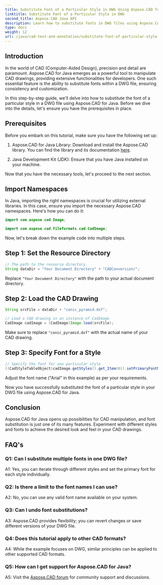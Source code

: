 ```yaml
---
title: Substitute Font of a Particular Style in DWG Using Aspose.CAD for Java
linktitle: Substitute Font of a Particular Style in DWG
second_title: Aspose.CAD Java API
description: Learn how to substitute fonts in DWG files using Aspose.CAD for Java. Step-by-step guide for customizing styles with precision.
type: docs
weight: 12
url: /java/cad-text-and-annotation/substitute-font-of-particular-style-in-dwg/
---
```

## Introduction

In the world of CAD (Computer-Aided Design), precision and detail are paramount. Aspose.CAD for Java emerges as a powerful tool to manipulate CAD drawings, providing extensive functionalities for developers. One such essential feature is the ability to substitute fonts within a DWG file, ensuring consistency and customization.

In this step-by-step guide, we'll delve into how to substitute the font of a particular style in a DWG file using Aspose.CAD for Java. Before we dive into the details, let's ensure you have the prerequisites in place.

## Prerequisites

Before you embark on this tutorial, make sure you have the following set up:

1. Aspose.CAD for Java Library: Download and install the Aspose.CAD library. You can find the library and its documentation [here](https://releases.aspose.com/cad/java/).

2. Java Development Kit (JDK): Ensure that you have Java installed on your machine.

Now that you have the necessary tools, let's proceed to the next section.

## Import Namespaces

In Java, importing the right namespaces is crucial for utilizing external libraries. In this case, ensure you import the necessary Aspose.CAD namespaces. Here's how you can do it:

```java
import com.aspose.cad.Image;

import com.aspose.cad.fileformats.cad.CadImage;

```

Now, let's break down the example code into multiple steps.

## Step 1: Set the Resource Directory

```java
// The path to the resource directory.
String dataDir = "Your Document Directory" + "CADConversion/";
```

Replace `"Your Document Directory"` with the path to your actual document directory.

## Step 2: Load the CAD Drawing

```java
String srcFile = dataDir + "conic_pyramid.dxf";

// Load a CAD drawing in an instance of CadImage
CadImage cadImage = (CadImage)Image.load(srcFile);
```

Make sure to replace `"conic_pyramid.dxf"` with the actual name of your CAD drawing.

## Step 3: Specify Font for a Style

```java
// Specify the font for one particular style
((CadStyleTableObject)cadImage.getStyles().get_Item(0)).setPrimaryFontName("Arial");
```

Adjust the font name ("Arial" in this example) as per your requirements.

Now you have successfully substituted the font of a particular style in your DWG file using Aspose.CAD for Java.

## Conclusion

Aspose.CAD for Java opens up possibilities for CAD manipulation, and font substitution is just one of its many features. Experiment with different styles and fonts to achieve the desired look and feel in your CAD drawings.

## FAQ's

### Q1: Can I substitute multiple fonts in one DWG file?

A1: Yes, you can iterate through different styles and set the primary font for each style individually.

### Q2: Is there a limit to the font names I can use?

A2: No, you can use any valid font name available on your system.

### Q3: Can I undo font substitutions?

A3: Aspose.CAD provides flexibility; you can revert changes or save different versions of your DWG file.

### Q4: Does this tutorial apply to other CAD formats?

A4: While the example focuses on DWG, similar principles can be applied to other supported CAD formats.

### Q5: How can I get support for Aspose.CAD for Java?

A5: Visit the [Aspose.CAD forum](https://forum.aspose.com/c/cad/19) for community support and discussions.

